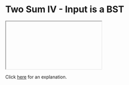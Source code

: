 # Two Sum IV - Input is a BST 

<iframe></iframe>

Click [here](Explanation.md) for an explanation.

